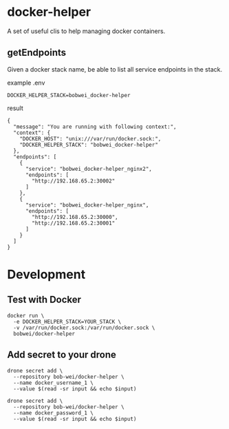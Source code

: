# docker-helper

A set of useful clis to help managing docker containers.


## getEndpoints

Given a docker stack name, be able to list all service endpoints in the stack.

example .env
```
DOCKER_HELPER_STACK=bobwei_docker-helper
```

result
```
{
  "message": "You are running with following context:",
  "context": {
    "DOCKER_HOST": "unix:///var/run/docker.sock:",
    "DOCKER_HELPER_STACK": "bobwei_docker-helper"
  },
  "endpoints": [
    {
      "service": "bobwei_docker-helper_nginx2",
      "endpoints": [
        "http://192.168.65.2:30002"
      ]
    },
    {
      "service": "bobwei_docker-helper_nginx",
      "endpoints": [
        "http://192.168.65.2:30000",
        "http://192.168.65.2:30001"
      ]
    }
  ]
}
```

# Development

## Test with Docker

```
docker run \
  -e DOCKER_HELPER_STACK=YOUR_STACK \
  -v /var/run/docker.sock:/var/run/docker.sock \
  bobwei/docker-helper
```

## Add secret to your drone

```
drone secret add \
  --repository bob-wei/docker-helper \
  --name docker_username_1 \
  --value $(read -sr input && echo $input)
```

```
drone secret add \
  --repository bob-wei/docker-helper \
  --name docker_password_1 \
  --value $(read -sr input && echo $input)
```
